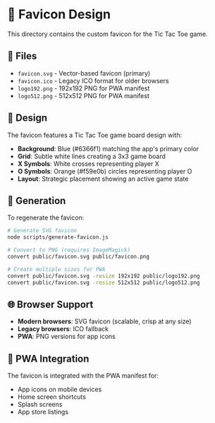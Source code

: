 # 🎯 Favicon Design

This directory contains the custom favicon for the Tic Tac Toe game.

## 📁 Files

- `favicon.svg` - Vector-based favicon (primary)
- `favicon.ico` - Legacy ICO format for older browsers
- `logo192.png` - 192x192 PNG for PWA manifest
- `logo512.png` - 512x512 PNG for PWA manifest

## 🎨 Design

The favicon features a Tic Tac Toe game board design with:

- **Background**: Blue (#6366f1) matching the app's primary color
- **Grid**: Subtle white lines creating a 3x3 game board
- **X Symbols**: White crosses representing player X
- **O Symbols**: Orange (#f59e0b) circles representing player O
- **Layout**: Strategic placement showing an active game state

## 🔧 Generation

To regenerate the favicon:

```bash
# Generate SVG favicon
node scripts/generate-favicon.js

# Convert to PNG (requires ImageMagick)
convert public/favicon.svg public/favicon.png

# Create multiple sizes for PWA
convert public/favicon.svg -resize 192x192 public/logo192.png
convert public/favicon.svg -resize 512x512 public/logo512.png
```

## 🌐 Browser Support

- **Modern browsers**: SVG favicon (scalable, crisp at any size)
- **Legacy browsers**: ICO fallback
- **PWA**: PNG versions for app icons

## 📱 PWA Integration

The favicon is integrated with the PWA manifest for:
- App icons on mobile devices
- Home screen shortcuts
- Splash screens
- App store listings 